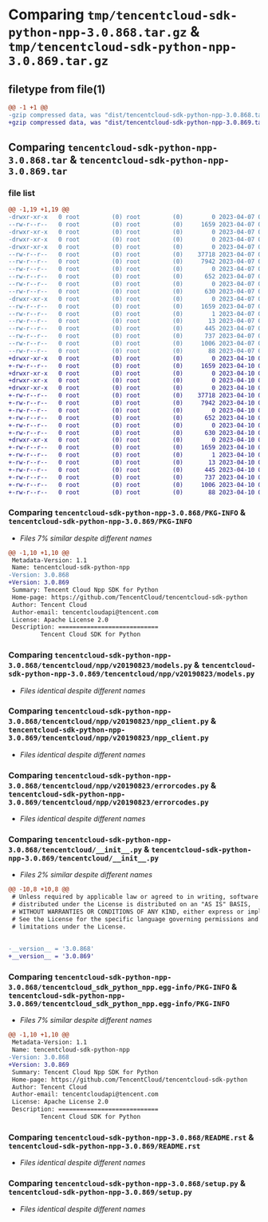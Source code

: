 # Comparing `tmp/tencentcloud-sdk-python-npp-3.0.868.tar.gz` & `tmp/tencentcloud-sdk-python-npp-3.0.869.tar.gz`

## filetype from file(1)

```diff
@@ -1 +1 @@
-gzip compressed data, was "dist/tencentcloud-sdk-python-npp-3.0.868.tar", last modified: Fri Apr  7 00:46:38 2023, max compression
+gzip compressed data, was "dist/tencentcloud-sdk-python-npp-3.0.869.tar", last modified: Mon Apr 10 03:10:32 2023, max compression
```

## Comparing `tencentcloud-sdk-python-npp-3.0.868.tar` & `tencentcloud-sdk-python-npp-3.0.869.tar`

### file list

```diff
@@ -1,19 +1,19 @@
-drwxr-xr-x   0 root         (0) root         (0)        0 2023-04-07 00:46:38.000000 tencentcloud-sdk-python-npp-3.0.868/
--rw-r--r--   0 root         (0) root         (0)     1659 2023-04-07 00:46:38.000000 tencentcloud-sdk-python-npp-3.0.868/PKG-INFO
-drwxr-xr-x   0 root         (0) root         (0)        0 2023-04-07 00:46:38.000000 tencentcloud-sdk-python-npp-3.0.868/tencentcloud/
-drwxr-xr-x   0 root         (0) root         (0)        0 2023-04-07 00:46:38.000000 tencentcloud-sdk-python-npp-3.0.868/tencentcloud/npp/
-drwxr-xr-x   0 root         (0) root         (0)        0 2023-04-07 00:46:38.000000 tencentcloud-sdk-python-npp-3.0.868/tencentcloud/npp/v20190823/
--rw-r--r--   0 root         (0) root         (0)    37718 2023-04-07 00:46:38.000000 tencentcloud-sdk-python-npp-3.0.868/tencentcloud/npp/v20190823/models.py
--rw-r--r--   0 root         (0) root         (0)     7942 2023-04-07 00:46:38.000000 tencentcloud-sdk-python-npp-3.0.868/tencentcloud/npp/v20190823/npp_client.py
--rw-r--r--   0 root         (0) root         (0)        0 2023-04-07 00:46:38.000000 tencentcloud-sdk-python-npp-3.0.868/tencentcloud/npp/v20190823/__init__.py
--rw-r--r--   0 root         (0) root         (0)      652 2023-04-07 00:46:38.000000 tencentcloud-sdk-python-npp-3.0.868/tencentcloud/npp/v20190823/errorcodes.py
--rw-r--r--   0 root         (0) root         (0)        0 2023-04-07 00:46:38.000000 tencentcloud-sdk-python-npp-3.0.868/tencentcloud/npp/__init__.py
--rw-r--r--   0 root         (0) root         (0)      630 2023-04-07 00:46:38.000000 tencentcloud-sdk-python-npp-3.0.868/tencentcloud/__init__.py
-drwxr-xr-x   0 root         (0) root         (0)        0 2023-04-07 00:46:38.000000 tencentcloud-sdk-python-npp-3.0.868/tencentcloud_sdk_python_npp.egg-info/
--rw-r--r--   0 root         (0) root         (0)     1659 2023-04-07 00:46:38.000000 tencentcloud-sdk-python-npp-3.0.868/tencentcloud_sdk_python_npp.egg-info/PKG-INFO
--rw-r--r--   0 root         (0) root         (0)        1 2023-04-07 00:46:38.000000 tencentcloud-sdk-python-npp-3.0.868/tencentcloud_sdk_python_npp.egg-info/dependency_links.txt
--rw-r--r--   0 root         (0) root         (0)       13 2023-04-07 00:46:38.000000 tencentcloud-sdk-python-npp-3.0.868/tencentcloud_sdk_python_npp.egg-info/top_level.txt
--rw-r--r--   0 root         (0) root         (0)      445 2023-04-07 00:46:38.000000 tencentcloud-sdk-python-npp-3.0.868/tencentcloud_sdk_python_npp.egg-info/SOURCES.txt
--rw-r--r--   0 root         (0) root         (0)      737 2023-04-07 00:46:38.000000 tencentcloud-sdk-python-npp-3.0.868/README.rst
--rw-r--r--   0 root         (0) root         (0)     1006 2023-04-07 00:46:38.000000 tencentcloud-sdk-python-npp-3.0.868/setup.py
--rw-r--r--   0 root         (0) root         (0)       88 2023-04-07 00:46:38.000000 tencentcloud-sdk-python-npp-3.0.868/setup.cfg
+drwxr-xr-x   0 root         (0) root         (0)        0 2023-04-10 03:10:32.000000 tencentcloud-sdk-python-npp-3.0.869/
+-rw-r--r--   0 root         (0) root         (0)     1659 2023-04-10 03:10:32.000000 tencentcloud-sdk-python-npp-3.0.869/PKG-INFO
+drwxr-xr-x   0 root         (0) root         (0)        0 2023-04-10 03:10:32.000000 tencentcloud-sdk-python-npp-3.0.869/tencentcloud/
+drwxr-xr-x   0 root         (0) root         (0)        0 2023-04-10 03:10:32.000000 tencentcloud-sdk-python-npp-3.0.869/tencentcloud/npp/
+drwxr-xr-x   0 root         (0) root         (0)        0 2023-04-10 03:10:32.000000 tencentcloud-sdk-python-npp-3.0.869/tencentcloud/npp/v20190823/
+-rw-r--r--   0 root         (0) root         (0)    37718 2023-04-10 03:10:32.000000 tencentcloud-sdk-python-npp-3.0.869/tencentcloud/npp/v20190823/models.py
+-rw-r--r--   0 root         (0) root         (0)     7942 2023-04-10 03:10:32.000000 tencentcloud-sdk-python-npp-3.0.869/tencentcloud/npp/v20190823/npp_client.py
+-rw-r--r--   0 root         (0) root         (0)        0 2023-04-10 03:10:32.000000 tencentcloud-sdk-python-npp-3.0.869/tencentcloud/npp/v20190823/__init__.py
+-rw-r--r--   0 root         (0) root         (0)      652 2023-04-10 03:10:32.000000 tencentcloud-sdk-python-npp-3.0.869/tencentcloud/npp/v20190823/errorcodes.py
+-rw-r--r--   0 root         (0) root         (0)        0 2023-04-10 03:10:32.000000 tencentcloud-sdk-python-npp-3.0.869/tencentcloud/npp/__init__.py
+-rw-r--r--   0 root         (0) root         (0)      630 2023-04-10 03:10:32.000000 tencentcloud-sdk-python-npp-3.0.869/tencentcloud/__init__.py
+drwxr-xr-x   0 root         (0) root         (0)        0 2023-04-10 03:10:32.000000 tencentcloud-sdk-python-npp-3.0.869/tencentcloud_sdk_python_npp.egg-info/
+-rw-r--r--   0 root         (0) root         (0)     1659 2023-04-10 03:10:32.000000 tencentcloud-sdk-python-npp-3.0.869/tencentcloud_sdk_python_npp.egg-info/PKG-INFO
+-rw-r--r--   0 root         (0) root         (0)        1 2023-04-10 03:10:32.000000 tencentcloud-sdk-python-npp-3.0.869/tencentcloud_sdk_python_npp.egg-info/dependency_links.txt
+-rw-r--r--   0 root         (0) root         (0)       13 2023-04-10 03:10:32.000000 tencentcloud-sdk-python-npp-3.0.869/tencentcloud_sdk_python_npp.egg-info/top_level.txt
+-rw-r--r--   0 root         (0) root         (0)      445 2023-04-10 03:10:32.000000 tencentcloud-sdk-python-npp-3.0.869/tencentcloud_sdk_python_npp.egg-info/SOURCES.txt
+-rw-r--r--   0 root         (0) root         (0)      737 2023-04-10 03:10:32.000000 tencentcloud-sdk-python-npp-3.0.869/README.rst
+-rw-r--r--   0 root         (0) root         (0)     1006 2023-04-10 03:10:32.000000 tencentcloud-sdk-python-npp-3.0.869/setup.py
+-rw-r--r--   0 root         (0) root         (0)       88 2023-04-10 03:10:32.000000 tencentcloud-sdk-python-npp-3.0.869/setup.cfg
```

### Comparing `tencentcloud-sdk-python-npp-3.0.868/PKG-INFO` & `tencentcloud-sdk-python-npp-3.0.869/PKG-INFO`

 * *Files 7% similar despite different names*

```diff
@@ -1,10 +1,10 @@
 Metadata-Version: 1.1
 Name: tencentcloud-sdk-python-npp
-Version: 3.0.868
+Version: 3.0.869
 Summary: Tencent Cloud Npp SDK for Python
 Home-page: https://github.com/TencentCloud/tencentcloud-sdk-python
 Author: Tencent Cloud
 Author-email: tencentcloudapi@tencent.com
 License: Apache License 2.0
 Description: ============================
         Tencent Cloud SDK for Python
```

### Comparing `tencentcloud-sdk-python-npp-3.0.868/tencentcloud/npp/v20190823/models.py` & `tencentcloud-sdk-python-npp-3.0.869/tencentcloud/npp/v20190823/models.py`

 * *Files identical despite different names*

### Comparing `tencentcloud-sdk-python-npp-3.0.868/tencentcloud/npp/v20190823/npp_client.py` & `tencentcloud-sdk-python-npp-3.0.869/tencentcloud/npp/v20190823/npp_client.py`

 * *Files identical despite different names*

### Comparing `tencentcloud-sdk-python-npp-3.0.868/tencentcloud/npp/v20190823/errorcodes.py` & `tencentcloud-sdk-python-npp-3.0.869/tencentcloud/npp/v20190823/errorcodes.py`

 * *Files identical despite different names*

### Comparing `tencentcloud-sdk-python-npp-3.0.868/tencentcloud/__init__.py` & `tencentcloud-sdk-python-npp-3.0.869/tencentcloud/__init__.py`

 * *Files 2% similar despite different names*

```diff
@@ -10,8 +10,8 @@
 # Unless required by applicable law or agreed to in writing, software
 # distributed under the License is distributed on an "AS IS" BASIS,
 # WITHOUT WARRANTIES OR CONDITIONS OF ANY KIND, either express or implied.
 # See the License for the specific language governing permissions and
 # limitations under the License.
 
 
-__version__ = '3.0.868'
+__version__ = '3.0.869'
```

### Comparing `tencentcloud-sdk-python-npp-3.0.868/tencentcloud_sdk_python_npp.egg-info/PKG-INFO` & `tencentcloud-sdk-python-npp-3.0.869/tencentcloud_sdk_python_npp.egg-info/PKG-INFO`

 * *Files 7% similar despite different names*

```diff
@@ -1,10 +1,10 @@
 Metadata-Version: 1.1
 Name: tencentcloud-sdk-python-npp
-Version: 3.0.868
+Version: 3.0.869
 Summary: Tencent Cloud Npp SDK for Python
 Home-page: https://github.com/TencentCloud/tencentcloud-sdk-python
 Author: Tencent Cloud
 Author-email: tencentcloudapi@tencent.com
 License: Apache License 2.0
 Description: ============================
         Tencent Cloud SDK for Python
```

### Comparing `tencentcloud-sdk-python-npp-3.0.868/README.rst` & `tencentcloud-sdk-python-npp-3.0.869/README.rst`

 * *Files identical despite different names*

### Comparing `tencentcloud-sdk-python-npp-3.0.868/setup.py` & `tencentcloud-sdk-python-npp-3.0.869/setup.py`

 * *Files identical despite different names*

